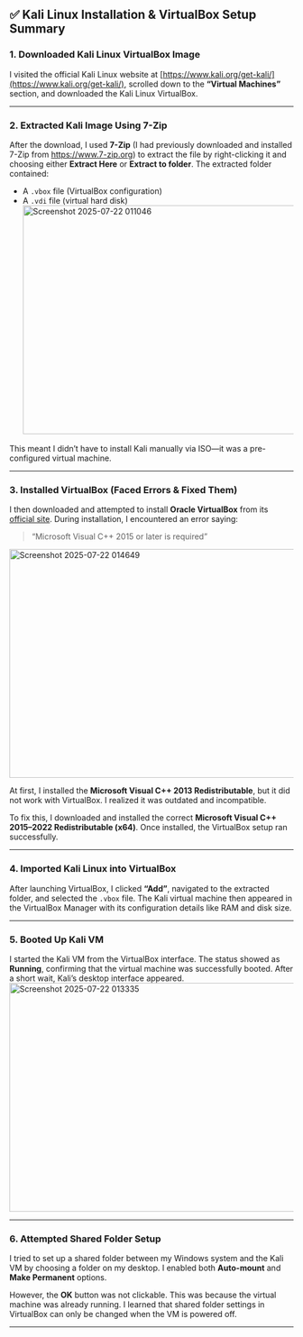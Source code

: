 
## ✅ Kali Linux Installation & VirtualBox Setup Summary

### 1. Downloaded Kali Linux VirtualBox Image

I visited the official Kali Linux website at [https://www.kali.org/get-kali/](https://www.kali.org/get-kali/), scrolled down to the **“Virtual Machines”** section, and downloaded the Kali Linux VirtualBox.

---

### 2. Extracted Kali Image Using 7-Zip

After the download, I used **7-Zip** (I had previously downloaded and installed 7-Zip from https://www.7-zip.org) to extract the file by right-clicking it and choosing either **Extract Here** or **Extract to folder**. The extracted folder contained:

* A `.vbox` file (VirtualBox configuration)
* A `.vdi` file (virtual hard disk)
  <img width="800" height="406" alt="Screenshot 2025-07-22 011046" src="https://github.com/user-attachments/assets/cd4d7487-02fe-4ff6-8d3c-50513e31a72d" />


This meant I didn’t have to install Kali manually via ISO—it was a pre-configured virtual machine.

---

### 3. Installed VirtualBox (Faced Errors & Fixed Them)

I then downloaded and attempted to install **Oracle VirtualBox** from its [official site](https://www.virtualbox.org/). During installation, I encountered an error saying:

> “Microsoft Visual C++ 2015 or later is required”
<img width="800" height="406" alt="Screenshot 2025-07-22 014649" src="https://github.com/user-attachments/assets/c171e503-fae6-4f30-827f-a21ba9bfef01" />


At first, I installed the **Microsoft Visual C++ 2013 Redistributable**, but it did not work with VirtualBox. I realized it was outdated and incompatible.

To fix this, I downloaded and installed the correct **Microsoft Visual C++ 2015–2022 Redistributable (x64)**. Once installed, the VirtualBox setup ran successfully.

---

### 4. Imported Kali Linux into VirtualBox

After launching VirtualBox, I clicked **“Add”**, navigated to the extracted folder, and selected the `.vbox` file. The Kali virtual machine then appeared in the VirtualBox Manager with its configuration details like RAM and disk size.

---

### 5. Booted Up Kali VM

I started the Kali VM from the VirtualBox interface. The status showed as **Running**, confirming that the virtual machine was successfully booted. After a short wait, Kali’s desktop interface appeared.
<img width="800" height="406" alt="Screenshot 2025-07-22 013335" src="https://github.com/user-attachments/assets/8e10983c-788a-4ad3-85d0-b0bf6a93a7ad" />


---

### 6. Attempted Shared Folder Setup

I tried to set up a shared folder between my Windows system and the Kali VM by choosing a folder on my desktop. I enabled both **Auto-mount** and **Make Permanent** options.

However, the **OK** button was not clickable. This was because the virtual machine was already running. I learned that shared folder settings in VirtualBox can only be changed when the VM is powered off.

---
